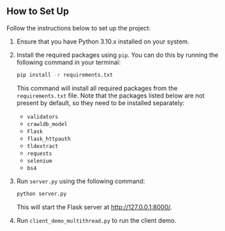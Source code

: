 ## How to Set Up

Follow the instructions below to set up the project:

1. Ensure that you have Python 3.10.x installed on your system.
2. Install the required packages using `pip`. You can do this by running the following command in your terminal:

    ```sh
    pip install -r requirements.txt
    ```

   This command will install all required packages from the `requirements.txt` file. Note that the packages listed below are not present by default, so they need to be installed separately:

   - `validators`
   - `crawldb_model`
   - `Flask`
   - `flask_httpauth`
   - `tldextract`
   - `requests`
   - `selenium`
   - `bs4`

3. Run `server.py` using the following command:

    ```sh
    python server.py
    ```

   This will start the Flask server at http://127.0.0.1:8000/.

4. Run `client_demo_multithread.py` to run the client demo.